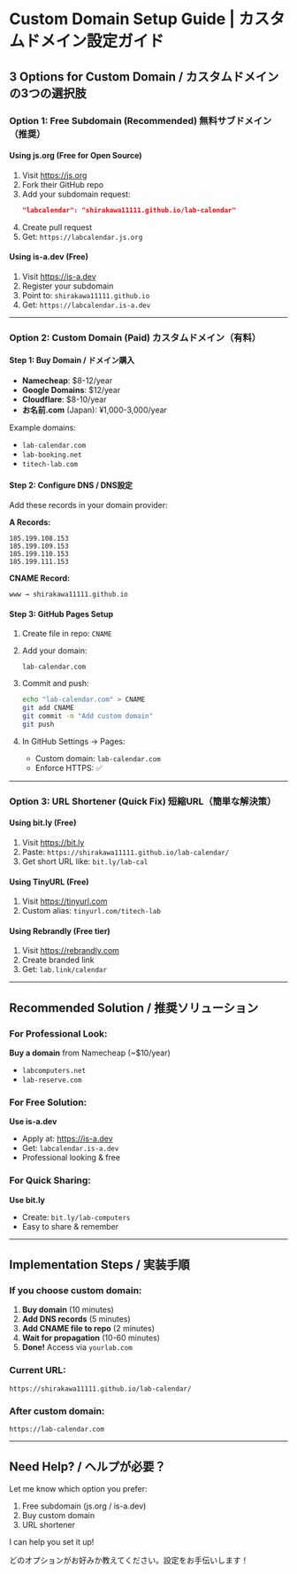 # Custom Domain Setup Guide | カスタムドメイン設定ガイド

## 3 Options for Custom Domain / カスタムドメインの3つの選択肢

### Option 1: Free Subdomain (Recommended) 無料サブドメイン（推奨）

#### Using **js.org** (Free for Open Source)
1. Visit https://js.org
2. Fork their GitHub repo
3. Add your subdomain request:
   ```json
   "labcalendar": "shirakawa11111.github.io/lab-calendar"
   ```
4. Create pull request
5. Get: `https://labcalendar.js.org`

#### Using **is-a.dev** (Free)
1. Visit https://is-a.dev
2. Register your subdomain
3. Point to: `shirakawa11111.github.io`
4. Get: `https://labcalendar.is-a.dev`

---

### Option 2: Custom Domain (Paid) カスタムドメイン（有料）

#### Step 1: Buy Domain / ドメイン購入
- **Namecheap**: $8-12/year
- **Google Domains**: $12/year  
- **Cloudflare**: $8-10/year
- **お名前.com** (Japan): ¥1,000-3,000/year

Example domains:
- `lab-calendar.com`
- `lab-booking.net`
- `titech-lab.com`

#### Step 2: Configure DNS / DNS設定

Add these records in your domain provider:

**A Records:**
```
185.199.108.153
185.199.109.153
185.199.110.153
185.199.111.153
```

**CNAME Record:**
```
www → shirakawa11111.github.io
```

#### Step 3: GitHub Pages Setup

1. Create file in repo: `CNAME`
2. Add your domain:
   ```
   lab-calendar.com
   ```
3. Commit and push:
   ```bash
   echo "lab-calendar.com" > CNAME
   git add CNAME
   git commit -m "Add custom domain"
   git push
   ```

4. In GitHub Settings → Pages:
   - Custom domain: `lab-calendar.com`
   - Enforce HTTPS: ✅

---

### Option 3: URL Shortener (Quick Fix) 短縮URL（簡単な解決策）

#### Using **bit.ly** (Free)
1. Visit https://bit.ly
2. Paste: `https://shirakawa11111.github.io/lab-calendar/`
3. Get short URL like: `bit.ly/lab-cal`

#### Using **TinyURL** (Free)
1. Visit https://tinyurl.com
2. Custom alias: `tinyurl.com/titech-lab`

#### Using **Rebrandly** (Free tier)
1. Visit https://rebrandly.com
2. Create branded link
3. Get: `lab.link/calendar`

---

## Recommended Solution / 推奨ソリューション

### For Professional Look:
**Buy a domain** from Namecheap (~$10/year)
- `labcomputers.net`
- `lab-reserve.com`

### For Free Solution:
**Use is-a.dev**
- Apply at: https://is-a.dev
- Get: `labcalendar.is-a.dev`
- Professional looking & free

### For Quick Sharing:
**Use bit.ly**
- Create: `bit.ly/lab-computers`
- Easy to share & remember

---

## Implementation Steps / 実装手順

### If you choose custom domain:

1. **Buy domain** (10 minutes)
2. **Add DNS records** (5 minutes)  
3. **Add CNAME file to repo** (2 minutes)
4. **Wait for propagation** (10-60 minutes)
5. **Done!** Access via `yourlab.com`

### Current URL:
```
https://shirakawa11111.github.io/lab-calendar/
```

### After custom domain:
```
https://lab-calendar.com
```

---

## Need Help? / ヘルプが必要？

Let me know which option you prefer:
1. Free subdomain (js.org / is-a.dev)
2. Buy custom domain
3. URL shortener

I can help you set it up!

どのオプションがお好みか教えてください。設定をお手伝いします！